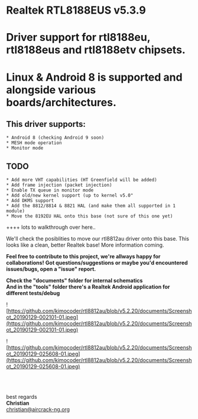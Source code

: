 # Realtek RTL8188EUS v5.3.9

<h1>Driver support for rtl8188eu, rtl8188eus and rtl8188etv chipsets.</h1>
<h1>Linux & Android 8 is supported and alongside various boards/architectures.</h1>

## This driver supports:
```
* Android 8 (checking Android 9 soon)
* MESH mode operation
* Monitor mode
```

## TODO
```
* Add more VHT capabilities (HT Greenfield will be added)
* Add frame injection (packet injection)
* Enable TX queue in monitor mode
* Add old/new kernel support (up to kernel v5.0"
* Add DKMS support
* Add the 8812/8814 & 8821 HAL (and make them all supported in 1 module)
* Move the 8192EU HAL onto this base (not sure of this one yet)
```
++++ lots to walkthrough over here..


We'll check the posiblities to move our rtl8812au driver onto this base.
This looks like a clean, better Realtek base! More information coming.


<b>Feel free to contribute to this project, we're allways happy for collaborations!</b>
<b>Got questions/suggestions or maybe you'd encountered issues/bugs, open a "issue" report.</b>

<b>Check the "documents" folder for internal schematics</b><br>
<b>And in the "tools" folder there's a Realtek Android application for different tests/debug</b>

![https://github.com/kimocoder/rtl8812au/blob/v5.2.20/documents/Screenshot_20190129-002101-01.jpeg](https://github.com/kimocoder/rtl8812au/blob/v5.2.20/documents/Screenshot_20190129-002101-01.jpeg)

![https://github.com/kimocoder/rtl8812au/blob/v5.2.20/documents/Screenshot_20190129-025608-01.jpeg](https://github.com/kimocoder/rtl8812au/blob/v5.2.20/documents/Screenshot_20190129-025608-01.jpeg)

<br><br><br>
best regards<br>
<b>Christian <kimocoder></b><br>
christian@aircrack-ng.org

